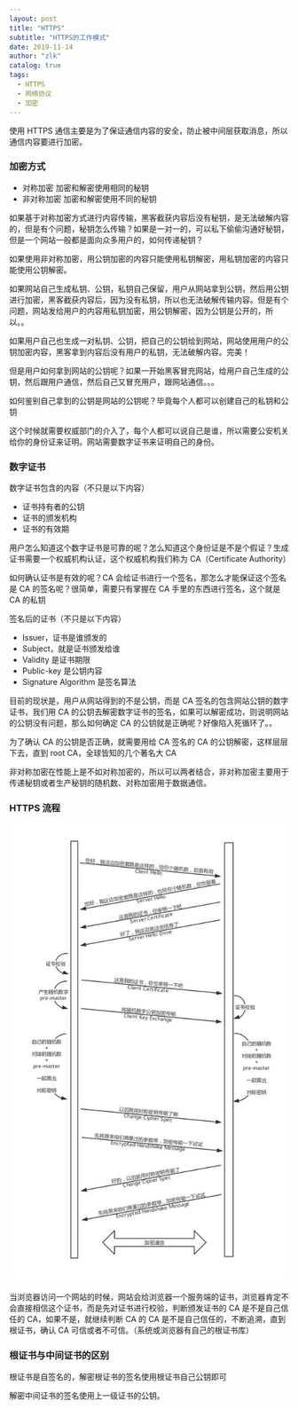```yaml
---
layout: post
title: "HTTPS"
subtitle: "HTTPS的工作模式"
date: 2019-11-14
author: "zlk"
catalog: true
tags:
  - HTTPS
  - 网络协议
  - 加密
---
```


使用 HTTPS 通信主要是为了保证通信内容的安全，防止被中间层获取消息，所以通信内容要进行加密。

### 加密方式

- 对称加密 加密和解密使用相同的秘钥
- 非对称加密 加密和解密使用不同的秘钥

如果基于对称加密方式进行内容传输，黑客截获内容后没有秘钥，是无法破解内容的，但是有个问题，秘钥怎么传输？如果是一对一的，可以私下偷偷沟通好秘钥，但是一个网站一般都是面向众多用户的，如何传递秘钥？

如果使用非对称加密，用公钥加密的内容只能使用私钥解密，用私钥加密的内容只能使用公钥解密。

如果网站自己生成私钥、公钥，私钥自己保留，用户从网站拿到公钥，然后用公钥进行加密，黑客截获内容后，因为没有私钥，所以也无法破解传输内容。但是有个问题，网站发给用户的内容用私钥加密，用公钥解密，因为公钥是公开的，所以。。

如果用户自己也生成一对私钥、公钥，把自己的公钥给到网站，网站使用用户的公钥加密内容，黑客拿到内容后没有用户的私钥，无法破解内容。完美！

但是用户如何拿到网站的公钥呢？如果一开始黑客冒充网站，给用户自己生成的公钥，然后跟用户通信，然后自己又冒充用户，跟网站通信。。。

如何鉴别自己拿到的公钥是网站的公钥呢？毕竟每个人都可以创建自己的私钥和公钥

这个时候就需要权威部门的介入了，每个人都可以说自己是谁，所以需要公安机关给你的身份证来证明。网站需要数字证书来证明自己的身份。

### 数字证书

数字证书包含的内容（不只是以下内容）

- 证书持有者的公钥
- 证书的颁发机构
- 证书的有效期

用户怎么知道这个数字证书是可靠的呢？怎么知道这个身份证是不是个假证？生成证书需要一个权威机构认证，这个权威机构我们称为 CA（Certificate Authority）

如何确认证书是有效的呢？CA 会给证书进行一个签名，那怎么才能保证这个签名是 CA 的签名呢？很简单，需要只有掌握在 CA 手里的东西进行签名，这个就是 CA 的私钥

签名后的证书（不只是以下内容）

- Issuer，证书是谁颁发的
- Subject，就是证书颁发给谁
- Validity 是证书期限
- Public-key 是公钥内容
- Signature Algorithm 是签名算法

目前的现状是，用户从网站得到的不是公钥，而是 CA 签名的包含网站公钥的数字证书，我们用 CA 的公钥去解密数字证书的签名，如果可以解密成功，则说明网站的公钥没有问题，那么如何确定 CA 的公钥就是正确呢？好像陷入死循环了。。

为了确认 CA 的公钥是否正确，就需要用给 CA 签名的 CA 的公钥解密，这样层层下去，直到 root CA，全球皆知的几个著名大 CA

非对称加密在性能上是不如对称加密的，所以可以两者结合，非对称加密主要用于传递秘钥或者生产秘钥的随机数、对称加密用于数据通信。

### HTTPS 流程

![https](/img/https.jpg)

当浏览器访问一个网站的时候，网站会给浏览器一个服务端的证书，浏览器肯定不会直接相信这个证书，而是先对证书进行校验，判断颁发证书的 CA 是不是自己信任的 CA，如果不是，就继续判断 CA 的 CA 是不是自己信任的，不断追溯，直到根证书，确认 CA 可信或者不可信。（系统或浏览器有自己的根证书库）

### 根证书与中间证书的区别

根证书是自签名的，解密根证书的签名使用根证书自己公钥即可

解密中间证书的签名使用上一级证书的公钥。